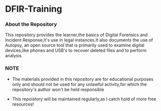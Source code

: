 # DFIR-Training

### About the Repository
This repository provides the learner,the basics of Digital Forensics and Incident Response,it's use in legal instances.It also documents the use of Autopsy, an open source tool that is primarily used to examine digital devices,like phones and USB's to recover deleted files and to perform analysis 

### NOTE
- The materials provided in this repository are for educational purposes only and should not be used for any unlawful activity,for which the repository's author won't be held responsible 

- This repoistory will be maintained regularly,as I catch hold of more free resources!
